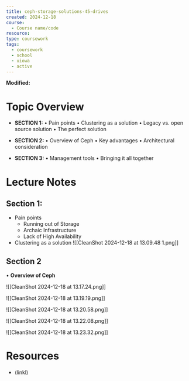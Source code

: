 ```yaml
---
title: ceph-storage-solutions-45-drives
created: 2024-12-18
course:
  - Course name/code
resource: 
type: coursework
tags:
  - coursework
  - school
  - uiowa
  - active
---
```

**Modified:**

# Topic Overview
- **SECTION 1:**
	• Pain points
	• Clustering as a solution
	• Legacy vs. open source solution
	• The perfect solution

- **SECTION 2:**
	• Overview of Ceph
	• Key advantages
	• Architectural consideration

- **SECTION 3:**
	• Management tools
	• Bringing it all together

# Lecture Notes
## Section 1:
- Pain points
	- Running out of Storage
	- Archaic Infrastructure 
	- Lack of High Availability
- Clustering as a solution
![[CleanShot 2024-12-18 at 13.09.48 1.png]]

## Section 2
• **Overview of Ceph**

![[CleanShot 2024-12-18 at 13.17.24.png]]

![[CleanShot 2024-12-18 at 13.19.19.png]]

![[CleanShot 2024-12-18 at 13.20.58.png]]

![[CleanShot 2024-12-18 at 13.22.08.png]]

![[CleanShot 2024-12-18 at 13.23.32.png]]











# Resources
- (linkl)